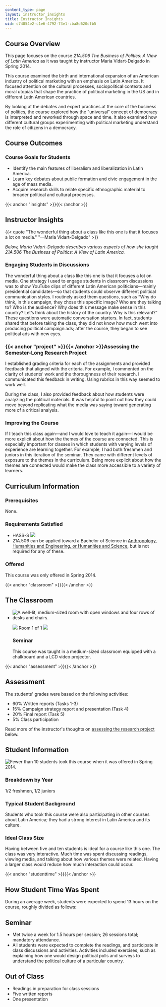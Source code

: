 ```yaml
---
content_type: page
layout: instructor_insights
title: Instructor Insights
uid: c74854e2-c1e6-4792-73e1-cba8d620dfb5
---
```


Course Overview
---------------

This page focuses on the course _21A.506 The Business of Politics: A View of Latin America_ as it was taught by instructor Maria Vidart-Delgado in Spring 2014.

This course examined the birth and international expansion of an American industry of political marketing with an emphasis on Latin America. It focused attention on the cultural processes, sociopolitical contexts and moral utopias that shape the practice of political marketing in the US and in different Latin American countries.

By looking at the debates and expert practices at the core of the business of politics, the course explored how the "universal" concept of democracy is interpreted and reworked through space and time. It also examined how different cultural groups experimenting with political marketing understand the role of citizens in a democracy.

Course Outcomes
---------------

### Course Goals for Students

*   Identify the main features of liberalism and liberalization in Latin America.
*   Learn key debates about public formation and civic engagement in the age of mass media.
*   Acquire research skills to relate specific ethnographic material to broader political and cultural processes.

{{< anchor "insights" >}}{{< /anchor >}}

Instructor Insights
-------------------

{{< quote "The wonderful thing about a class like this one is that it focuses a lot on media." "—Maria Vidart-Delgado" >}}

_Below, Maria Vidart-Delgado describes various aspects of how she taught _21A.506 The Business of Politics: A View of Latin America_._

### Engaging Students in Discussions

The wonderful thing about a class like this one is that it focuses a lot on media. One strategy I used to engage students in classroom discussions was to show YouTube clips of different Latin American politicians—mainly presidential candidates—so that students could observe different political communication styles. I routinely asked them questions, such as “Why do think, in this campaign, they chose this specific image? Who are they talking to? Who is the audience? Why does this message make sense in this country? Let’s think about the history of the country. Why is this relevant?” These questions were automatic conversation starters. In fact, students shared that before taking the class, they did not know how much went into producing political campaign ads; after the course, they began to see political ads with new eyes.

### {{< anchor "project" >}}{{< /anchor >}}Assessing the Semester-Long Research Project

I established grading criteria for each of the assignments and provided feedback that aligned with the criteria. For example, I commented on the clarity of students’ work and the thoroughness of their research. I communicated this feedback in writing. Using rubrics in this way seemed to work well.

During the class, I also provided feedback about how students were analyzing the political materials. It was helpful to point out how they could move beyond replicating what the media was saying toward generating more of a critical analysis.

### Improving the Course

If I teach this class again—and I would love to teach it again—I would be more explicit about how the themes of the course are connected. This is especially important for classes in which students with varying levels of experience are learning together. For example, I had both freshmen and juniors in this iteration of the seminar. They came with different levels of exposure to the themes in the curriculum. Being more explicit about how the themes are connected would make the class more accessible to a variety of learners.

Curriculum Information
----------------------

### Prerequisites

None.

### Requirements Satisfied

*   HASS-S ![](/images/educator/icon-question-hass-s.png)
*   21A.506 can be applied toward a Bachelor of Science in [Anthropology, Humanities and Engineering, or Humanities and Science](http://web.mit.edu/anthropology/undergraduate/requirements.html), but is not required for any of these.

### Offered

This course was only offered in Spring 2014.

{{< anchor "classroom" >}}{{< /anchor >}}

The Classroom
-------------

*   ![A well-lit, medium-sized room with open windows and four rows of desks and chairs.](BASEURL_PLACEHOLDER/resources/21a-506_classroom-1)
    
    ![](/images/educator/classroom_prev_dim.png) Room 1 of 1 ![](/images/educator/classroom_next_dim.png)
    
    ### Seminar
    
    This course was taught in a medium-sized classroom equipped with a chalkboard and a LCD video projector.
    

{{< anchor "assessment" >}}{{< /anchor >}}

Assessment
----------

The students' grades were based on the following activities:

- 60% Written reports (Tasks 1-3)
- 15% Campaign strategy report and presentation (Task 4)
- 20% Final report (Task 5)
- 5% Class participation


Read more of the instructor's thoughts on [assessing the research project](#project) below.

Student Information
-------------------

![Fewer than 10 students took this course when it was offered in Spring 2014.](BASEURL_PLACEHOLDER/resources/21a-506_stat-students)

### Breakdown by Year

1/2 freshmen, 1/2 juniors

### Typical Student Background

Students who took this course were also participating in other courses about Latin America; they had a strong interest in Latin America and its culture.

### Ideal Class Size

Having between five and ten students is ideal for a course like this one. The class was very interactive. Much time was spent discussing readings, viewing media, and talking about how various themes were related. Having a larger class would reduce how much interaction could occur.

{{< anchor "studenttime" >}}{{< /anchor >}}

How Student Time Was Spent
--------------------------

During an average week, students were expected to spend 13 hours on the course, roughly divided as follows:

Seminar
-------

*   Met twice a week for 1.5 hours per session; 26 sessions total; mandatory attendance.
*   All students were expected to complete the readings, and participate in class discussions and activities. Activities included exercises, such as explaining how one would design political polls and surveys to understand the political culture of a particular country.

Out of Class
------------

*   Readings in preparation for class sessions
*   Five written reports
*   One presentation